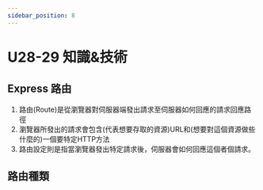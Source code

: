 ```yaml
---
sidebar_position: 8
---
```



# U28-29 知識&技術


## Express 路由
1. 路由(Route)是從瀏覽器對伺服器端發出請求至伺服器如何回應的請求回應路徑
2. 瀏覽器所發出的請求會包含(代表想要存取的資源)URL和(想要對這個資源做些什麼的)一個要特定HTTP方法
3. 路由設定則是指當瀏覽器發出特定請求後，伺服器會如何回應這個者個請求。


## 路由種類